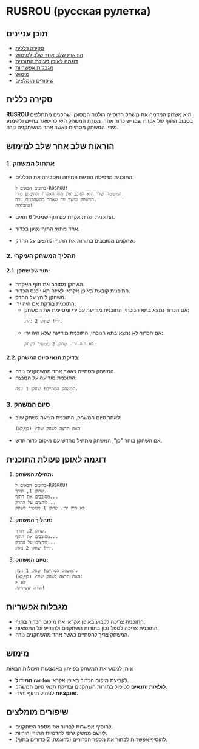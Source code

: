 # RUSROU (русская рулетка)

## תוכן עניינים
- [סקירה כללית](#סקירה-כללית)
- [הוראות שלב אחר שלב למימוש](#הוראות-שלב-אחר-שלב-למימוש)
- [דוגמה לאופן פעולת התוכנית](#דוגמה-לאופן-פעולת-התוכנית)
- [מגבלות אפשריות](#מגבלות-אפשריות)
- [מימוש](#מימוש)
- [שיפורים מומלצים](#שיפורים-מומלצים)

## סקירה כללית
**RUSROU** הוא משחק המדמה את משחק הרוסייה רולטה המסוכן. שחקנים מתחלפים בסבוב התוף של אקדח שבו יש כדור אחד. מטרת המשחק היא להישאר בחיים ולהימנע מירי. המשחק מסתיים כאשר אחד מהשחקנים נורה.

## הוראות שלב אחר שלב למימוש

### 1. אתחול המשחק
- התוכנית מדפיסה הודעת פתיחה ומסבירה את הכללים:
  ```
  ברוכים הבאים ל-RUSROU!
  המשימה שלך היא לסובב את תוף האקדח ולהימנע מירי.
  המשחק נמשך עד שאחד מהשחקנים נורה.
  בהצלחה!
  ```

- התוכנית יוצרת אקדח עם תוף שמכיל 6 תאים.
- אחד מתאי התוף נטען בכדור.
- שחקנים מסובבים בתורות את התוף ולוחצים על ההדק.

### 2. תהליך המשחק העיקרי

#### 2.1. תור של שחקן:
- השחקן מסובב את תוף האקדח.
- התוכנית קובעת באופן אקראי לאיזה תא ייכנס הכדור.
- השחקן לוחץ על ההדק.
- התוכנית בודקת אם היה ירי:
   - אם הכדור נמצא בתא הנוכחי, התוכנית מודיעה על ירי ומסיימת את המשחק:
     ```
     ירי! שחקן 2 נהרג.
     ```
   - אם הכדור לא נמצא בתא הנוכחי, התוכנית מודיעה שלא היה ירי:
     ```
     לא היה ירי. שחקן 2 ממשיך לשחק.
     ```

#### 2.2. בדיקת תנאי סיום המשחק:
- המשחק מסתיים כאשר אחד מהשחקנים נורה.
- התוכנית מודיעה על המנצח:
   ```
   המשחק הסתיים! שחקן 1 ניצח.
   ```

### 3. סיום המשחק
- לאחר סיום המשחק, התוכנית מציעה לשחק שוב:
  ```
  האם תרצה לשחק שוב? (כן/לא)
  ```

- אם השחקן בוחר "כן", המשחק מתחיל מחדש עם מיקום כדור חדש.

## דוגמה לאופן פעולת התוכנית

1. **תחילת המשחק:**
   ```
   ברוכים הבאים ל-RUSROU!
   שחקן 1, תורך.
   מסובבים את התוף...
   לוחצים על ההדק...
   לא היה ירי. שחקן 1 ממשיך לשחק.
   ```

2. **תהליך המשחק:**
   ```
   שחקן 2, תורך.
   מסובבים את התוף...
   לוחצים על ההדק...
   ירי! שחקן 2 נהרג.
   ```

3. **סיום המשחק:**
   ```
   המשחק הסתיים! שחקן 1 ניצח.
   האם תרצה לשחק שוב? (כן/לא):
   > לא
   תודה ששיחקת!
   ```

## מגבלות אפשריות
- התוכנית צריכה לקבוע באופן אקראי את מיקום הכדור בתוף.
- התוכנית צריכה לטפל נכון בתורות השחקנים ולהודיע על התוצאות.
- המשחק צריך להסתיים כאשר אחד מהשחקנים נורה.

## מימוש
ניתן לממש את המשחק בפייתון באמצעות היכולות הבאות:
- **המודול `random`** לקביעת מיקום הכדור באופן אקראי.
- **לולאות ותנאים** לטיפול בתורות השחקנים ובדיקת תנאי סיום המשחק.
- **פונקציות** לניהול התוף והירי.

## שיפורים מומלצים
- להוסיף אפשרות לבחור את מספר השחקנים.
- ליישם ממשק גרפי להדמיית התוף והיריות.
- להוסיף אפשרות לבחור את מספר הכדורים (לדוגמה, 2 כדורים בתוף).